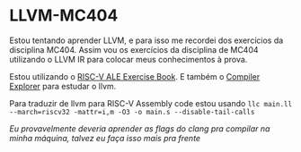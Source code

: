 # LLVM-MC404
Estou tentando aprender LLVM, e para isso me recordei dos exercícios da disciplina MC404. Assim vou os exercícios da disciplina de MC404 utilizando o LLVM IR para colocar meus conhecimentos à prova.

Estou utilizando o [RISC-V ALE Exercise Book](https://riscv-programming.org/ale-exercise-book/book/title-page.html). E também o [Compiler Explorer](https://godbolt.org/#g:!((g:!((g:!((h:codeEditor,i:(filename:'1',fontScale:14,fontUsePx:'0',j:1,lang:c%2B%2B,source:'//+Type+your+code+here,+or+load+an+example.%0Aint+square(int+num)+%7B%0A++++return+num+*+num%3B%0A%7D'),l:'5',n:'0',o:'C%2B%2B+source+%231',t:'0')),k:33.333333333333336,l:'4',n:'0',o:'',s:0,t:'0'),(g:!((h:compiler,i:(compiler:rv32-clang1810,filters:(b:'0',binary:'1',binaryObject:'1',commentOnly:'0',debugCalls:'1',demangle:'0',directives:'0',execute:'1',intel:'0',libraryCode:'0',trim:'1',verboseDemangling:'0'),flagsViewOpen:'1',fontScale:14,fontUsePx:'0',j:1,lang:c%2B%2B,libs:!(),options:'-O3+-emit-llvm+-S',overrides:!(),selection:(endColumn:91,endLineNumber:10,positionColumn:91,positionLineNumber:10,selectionStartColumn:91,selectionStartLineNumber:10,startColumn:91,startLineNumber:10),source:1),l:'5',n:'0',o:'+RISC-V+rv32gc+clang+18.1.0+(Editor+%231)',t:'0')),k:33.333333333333336,l:'4',n:'0',o:'',s:0,t:'0'),(g:!((h:compiler,i:(compiler:rv32-gcctrunk,filters:(b:'0',binary:'1',binaryObject:'1',commentOnly:'0',debugCalls:'1',demangle:'0',directives:'0',execute:'1',intel:'0',libraryCode:'0',trim:'1',verboseDemangling:'0'),flagsViewOpen:'1',fontScale:14,fontUsePx:'0',j:2,lang:c%2B%2B,libs:!(),options:'-O3',overrides:!(),selection:(endColumn:1,endLineNumber:1,positionColumn:1,positionLineNumber:1,selectionStartColumn:1,selectionStartLineNumber:1,startColumn:1,startLineNumber:1),source:1),l:'5',n:'0',o:'+RISC-V+(32-bits)+gcc+(trunk)+(Editor+%231)',t:'0')),k:33.33333333333333,l:'4',n:'0',o:'',s:0,t:'0')),l:'2',n:'0',o:'',t:'0')),version:4) para estudar o llvm.

Para traduzir de llvm para RISC-V Assembly code estou usando `llc main.ll --march=riscv32 -mattr=i,m -O3 -o main.s --disable-tail-calls`

*Eu provavelmente deveria aprender as flags do clang pra compilar na minha máquina, talvez eu faça isso mais pra frente*
